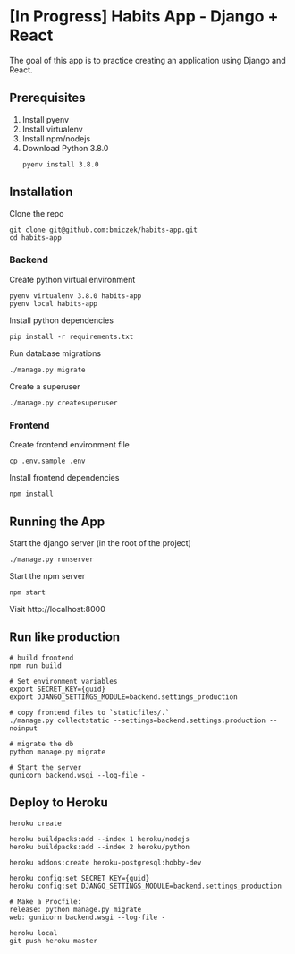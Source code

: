# [In Progress] Habits App - Django + React

The goal of this app is to practice creating an application using Django
and React.

## Prerequisites
1. Install pyenv
2. Install virtualenv
3. Install npm/nodejs
3. Download Python 3.8.0
    ```shell script
    pyenv install 3.8.0
    ```
   
## Installation
   
Clone the repo
```shell script
git clone git@github.com:bmiczek/habits-app.git
cd habits-app
```

### Backend
Create python virtual environment
```shell script
pyenv virtualenv 3.8.0 habits-app
pyenv local habits-app
```

Install python dependencies
```shell script
pip install -r requirements.txt
```

Run database migrations
```shell script
./manage.py migrate
```

Create a superuser
```
./manage.py createsuperuser
```

### Frontend
Create frontend environment file
```shell script
cp .env.sample .env
```

Install frontend dependencies
```shell script
npm install
```

## Running the App

Start the django server (in the root of the project)
```shell script
./manage.py runserver
```

Start the npm server
```shell script
npm start
```

Visit http://localhost:8000

## Run like production
```shell script
# build frontend
npm run build

# Set environment variables
export SECRET_KEY={guid}
export DJANGO_SETTINGS_MODULE=backend.settings_production

# copy frontend files to `staticfiles/.`
./manage.py collectstatic --settings=backend.settings.production --noinput 

# migrate the db
python manage.py migrate

# Start the server
gunicorn backend.wsgi --log-file -
```

## Deploy to Heroku
```.shell script
heroku create

heroku buildpacks:add --index 1 heroku/nodejs
heroku buildpacks:add --index 2 heroku/python

heroku addons:create heroku-postgresql:hobby-dev

heroku config:set SECRET_KEY={guid}
heroku config:set DJANGO_SETTINGS_MODULE=backend.settings_production

# Make a Procfile:
release: python manage.py migrate
web: gunicorn backend.wsgi --log-file -

heroku local
git push heroku master
```
